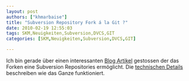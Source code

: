 ```yaml
---
layout: post
authors: ["khmarbaise"]
title: "Subversion Repository Fork á la Git ?"
date: 2010-02-19 12:55:03
tags: SKM,Neuigkeiten,Subversion,DVCS,GIT
categories: [SKM,Neuigkeiten,Subversion,DVCS,GIT]

---
```

Ich bin gerade über einen interessanten <a href="http://blog.assembla.com/assemblablog/tabid/12618/bid/11782/Feb-16th-release-Fork-for-Svn-and-Git-Performance-Skype-Agile-Planner.aspx">Blog Artikel</a> gestossen der das Forken eine Subversion Repositories ermöglicht. Die <a href="http://blog.assembla.com/assemblablog/tabid/12618/bid/11844/Subversion-Fork-and-Merge-the-technical-details.aspx">technischen Details</a> beschreiben wie das Ganze funktioniert.
